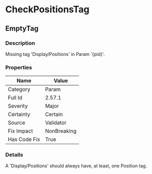 ﻿---  
uid: Validator_2_57_1  
---

# CheckPositionsTag

## EmptyTag

### Description

Missing tag 'Display\/Positions' in Param '{pid}'.

### Properties

| Name         | Value       |
| ------------ | ----------- |
| Category     | Param       |
| Full Id      | 2.57.1      |
| Severity     | Major       |
| Certainty    | Certain     |
| Source       | Validator   |
| Fix Impact   | NonBreaking |
| Has Code Fix | True        |

### Details

A 'Display\/Positions' should always have, at least, one Position tag.
